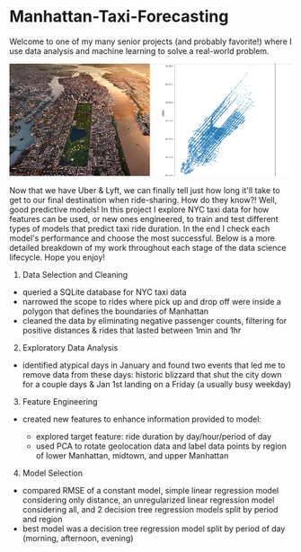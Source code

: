 # Manhattan-Taxi-Forecasting

Welcome to one of my many senior projects (and probably favorite!) where I use data analysis and machine learning to solve a real-world problem. 

<p float="center">
  <img src="manhattan_aerial_view.jpg" width="250" height="200" />
  <img src="manhattan_polygon_of_data.png" width="250" height="200" /> 
</p>


Now that we have Uber & Lyft, we can finally tell just how long it'll take to get to our final destination when ride-sharing. How do they know?! Well, good  predictive models! In this project I explore NYC taxi data for how features can be used, or new ones engineered, to train and test different types of models that predict taxi ride duration. In the end I check each model's performance and choose the most successful. Below is a more detailed breakdown of my work throughout each stage of the data science lifecycle. Hope you enjoy!

1. Data Selection and Cleaning

  - queried a SQLite database for NYC taxi data
  - narrowed the scope to rides where pick up and drop off were inside a polygon that defines the boundaries of Manhattan
  - cleaned the data by eliminating negative passenger counts, filtering for positive distances & rides that lasted between 1min and 1hr 
  
2. Exploratory Data Analysis

  - identified atypical days in January and found two events that led me to remove data from these days: historic blizzard that shut the city down for a couple days & Jan 1st landing on a Friday (a usually busy weekday)
  
3. Feature Engineering

  - created new features to enhance information provided to model:
   
     - explored target feature: ride duration by day/hour/period of day 
     - used PCA to rotate geolocation data and label data points by region of lower Manhattan, midtown, and upper Manhattan 

4. Model Selection

  - compared RMSE of a constant model, simple linear regression model considering only distance, an unregularized linear regression model considering all, and 2 decision tree regression models split by period and region
  - best model was a decision tree regression model split by period of day (morning, afternoon, evening)
 
